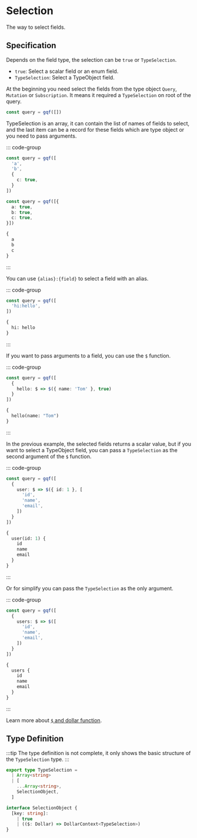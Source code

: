 # Selection

The way to select fields.

## Specification

Depends on the field type, the selection can be `true` or `TypeSelection`.

- `true`: Select a scalar field or an enum field.
- `TypeSelection`: Select a TypeObject field.

At the beginning you need select the fields from the type object `Query`, `Mutation` or `Subscription`. It means it required a `TypeSelection` on root of the query.

```ts
const query = gqf([])
```

TypeSelection is an array, it can contain the list of names of fields to select, and the last item can be a record for these fields which are type object or you need to pass arguments.

::: code-group
```ts [Query Builder]
const query = gqf([
  'a',
  'b',
  {
    c: true,
  }
])
```

```ts [Another]
const query = gqf([{
  a: true,
  b: true,
  c: true,
}])
```

```graphql [GraphQL Query]
{
  a
  b
  c
}
```
:::

You can use `{alias}:{field}` to select a field with an alias.

::: code-group
```ts [Query Builder]
const query = gqf([
  'hi:hello',
])
```

```graphql [GraphQL Query]
{
  hi: hello
}
```
:::

If you want to pass arguments to a field, you can use the `$` function.

::: code-group
```ts [Query Builder]
const query = gqf([
  {
    hello: $ => $({ name: 'Tom' }, true)
  }
])
```

```graphql [GraphQL Query]
{
  hello(name: "Tom")
}
```
:::

In the previous example, the selected fields returns a scalar value, but if you want to select a TypeObject field, you can pass a `TypeSelection` as the second argument of the `$` function.

::: code-group
```ts [Query Builder]
const query = gqf([
  {
    user: $ => $({ id: 1 }, [
      'id',
      'name',
      'email',
    ])
  }
])
```

```graphql [GraphQL Query]
{
  user(id: 1) {
    id
    name
    email
  }
}
```
:::

Or for simplify you can pass the `TypeSelection` as the only argument.

::: code-group
```ts [Query Builder]
const query = gqf([
  {
    users: $ => $([
      'id',
      'name',
      'email',
    ])
  }
])
```

```graphql [GraphQL Query]
{
  users {
    id
    name
    email
  }
}
```
:::

Learn more about [`$` and dollar function](./dollar).

## Type Definition

:::tip
The type definition is not complete, it only shows the basic structure of the `TypeSelection` type.
:::

```ts
export type TypeSelection =
  | Array<string>
  | [
    ...Array<string>,
    SelectionObject,
  ]

interface SelectionObject {
  [key: string]:
    | true
    | (($: Dollar) => DollarContext<TypeSelection>)
}
```
